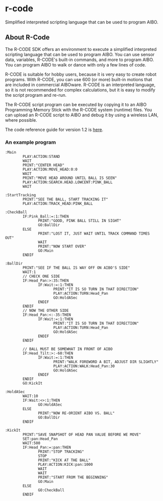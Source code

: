 # r-code

Simplified interpreted scripting language that can be used to program AIBO.

## About R-Code

The R-CODE SDK offers an environment to execute a simplified interpreted scripting language that can be used to program AIBO. You can use sensor data, variables, R-CODE's built-in commands, and more to program AIBO. You can program AIBO to walk or dance with only a few lines of code.

R-CODE is suitable for hobby users, because it is very easy to create robot programs. With R-CODE, you can use 600 (or more) built-in motions that are included in commercial AIBOware. R-CODE is an interpreted language, so it is not recommended for complex calculations, but it is easy to modify the script program and re-run.

The R-CODE script program can be executed by copying it to an AIBO Programming Memory Stick with the R-CODE system (runtime) files. You can upload an R-CODE script to AIBO and debug it by using a wireless LAN, where possible.

The code reference guide for version 1.2 is [here](/Reference.md).

### An example program

```
:Main
        PLAY:ACTION:STAND
        WAIT
        PRINT:"CENTER HEAD"
        PLAY:ACTION:MOVE_HEAD:0:0
        WAIT
        PRINT:"MOVE HEAD AROUND UNTIL BALL IS SEEN"
        PLAY:ACTION:SEARCH.HEAD.LOWCENT:PINK_BALL
        WAIT

:StartTracking
        PRINT:"SEE THE BALL, START TRACKING IT"
        PLAY:ACTION:TRACK_HEAD:PINK_BALL

:CheckBall
        IF:Pink_Ball:=:1:THEN
               PRINT:"GOOD, PINK BALL STILL IN SIGHT"
               GO:BallDir
        ELSE
               PRINT:"LOST IT, JUST WAIT UNTIL TRACK COMMAND TIMES OUT"
               WAIT
               PRINT:"NOW START OVER"
               GO:Main       
        ENDIF

:BallDir
        PRINT:"SEE IF THE BALL IS WAY OFF ON AIBO'S SIDE"
        WAIT:1
        // CHECK ONE SIDE
        IF:Head_Pan:>:35:THEN
               IF:Wait:=:1:THEN
                      PRINT:"IT IS SO TURN IN THAT DIRECTION"
                      PLAY:ACTION:TURN:Head_Pan
                      GO:HoldASec
               ENDIF
        ENDIF
        // NOW THE OTHER SIDE 
        IF:Head_Pan:<:-35:THEN
               IF:Wait:=:1:THEN
                      PRINT:"IT IS SO TURN IN THAT DIRECTION"
                      PLAY:ACTION:TURN:Head_Pan
                      GO:HoldASec
               ENDIF
        ENDIF

        // BALL MUST BE SOMEWHAT IN FRONT OF AIBO
        IF:Head_Tilt:>:-60:THEN
               IF:Wait:=:1:THEN
                      PRINT:"WALK FOREWORD A BIT, ADJUST DIR SLIGHTLY"
                      PLAY:ACTION:WALK:Head_Pan:30
                      GO:HoldASec
               ENDIF
        ENDIF
        GO:KickIt

:HoldASec
        WAIT:10
        IF:Wait:<>:1:THEN
               GO:HoldASec
        ELSE
               PRINT:"NOW RE-ORIENT AIBO VS. BALL"
               GO:BallDir
        ENDIF

:KickIt
        PRINT:"SAVE SNAPSHOT OF HEAD PAN VALUE BEFORE WE MOVE"
        SET:pan:Head_Pan
        WAIT:500
        IF:Head_Pan:=:pan:THEN
               PRINT:"STOP TRACKING"
               STOP
               PRINT:"KICK AT THE BALL"
               PLAY:ACTION:KICK:pan:1000
               WAIT
               WAIT
               PRINT:"START FROM THE BEGINNING"
               GO:Main
        ELSE
               GO:CheckBall
        ENDIF
```
